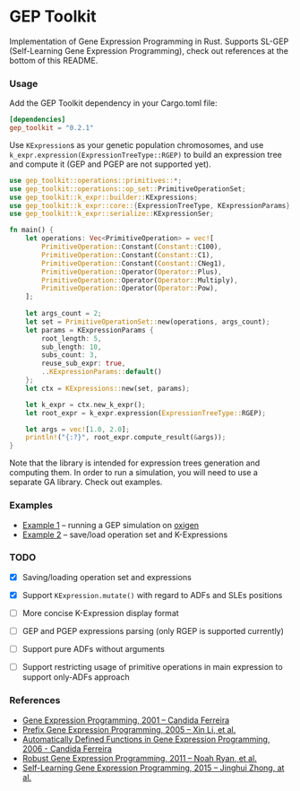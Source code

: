 # GEP Toolkit
Implementation of Gene Expression Programming in Rust. Supports SL-GEP (Self-Learning Gene Expression Programming), check out references at the bottom of this README.

### Usage

Add the GEP Toolkit dependency in your Cargo.toml file:

```toml
[dependencies]
gep_toolkit = "0.2.1"
```

Use `KExpression`s as your genetic population chromosomes, and use `k_expr.expression(ExpressionTreeType::RGEP)` to build an expression tree and compute it (GEP and PGEP are not supported yet). 

```rust
use gep_toolkit::operations::primitives::*;
use gep_toolkit::operations::op_set::PrimitiveOperationSet;
use gep_toolkit::k_expr::builder::KExpressions;
use gep_toolkit::k_expr::core::{ExpressionTreeType, KExpressionParams};
use gep_toolkit::k_expr::serialize::KExpressionSer;

fn main() {
    let operations: Vec<PrimitiveOperation> = vec![
        PrimitiveOperation::Constant(Constant::C100),
        PrimitiveOperation::Constant(Constant::C1),
        PrimitiveOperation::Constant(Constant::CNeg1),
        PrimitiveOperation::Operator(Operator::Plus),
        PrimitiveOperation::Operator(Operator::Multiply),
        PrimitiveOperation::Operator(Operator::Pow),
    ];
    
    let args_count = 2;
    let set = PrimitiveOperationSet::new(operations, args_count);
    let params = KExpressionParams {
        root_length: 5,
        sub_length: 10,
        subs_count: 3,
        reuse_sub_expr: true,
        ..KExpressionParams::default()
    };
    let ctx = KExpressions::new(set, params);

    let k_expr = ctx.new_k_expr();
    let root_expr = k_expr.expression(ExpressionTreeType::RGEP);

    let args = vec![1.0, 2.0];
    println!("{:?}", root_expr.compute_result(&args));
}
```

Note that the library is intended for expression trees generation and computing them. In order to run a simulation, you will need to use a separate GA library. Check out examples.

### Examples
* [Example 1](https://github.com/Defake/gep_toolkit/tree/master/examples/oxigen_math_expression) – running a GEP simulation on [oxigen](https://github.com/Martin1887/oxigen)
* [Example 2](https://github.com/Defake/gep_toolkit/tree/master/examples/saving_loading) – save/load operation set and K-Expressions

### TODO
- [x] Saving/loading operation set and expressions
- [x] Support `KExpression.mutate()` with regard to ADFs and SLEs positions
- [ ] More concise K-Expression display format
- [ ] GEP and PGEP expressions parsing (only RGEP is supported currently)
- [ ] Support pure ADFs without arguments
- [ ] Support restricting usage of primitive operations in main expression to support only-ADFs approach


### References
* [Gene Expression Programming, 2001 – Candida Ferreira](https://arxiv.org/abs/cs/0102027)
* [Prefix Gene Expression Programming, 2005 – Xin Li, et al.](https://www.cs.uic.edu/~xli1/papers/PGEP_GECCOLateBreaking05_XLi.pdf)
* [Automatically Defined Functions in Gene Expression Programming, 2006 - Candida Ferreira](https://www.semanticscholar.org/paper/Automatically-Defined-Functions-in-Gene-Expression-Ferreira/2f3ccc2ccc2992b07f7fe09948eabb54fbe6e61b)
* [Robust Gene Expression Programming, 2011 – Noah Ryan, et al.](https://www.sciencedirect.com/science/article/pii/S1877050911004972)
* [Self-Learning Gene Expression Programming, 2015 – Jinghui Zhong, at al.](https://www.researchgate.net/publication/276136922_Self-Learning_Gene_Expression_Programming)
